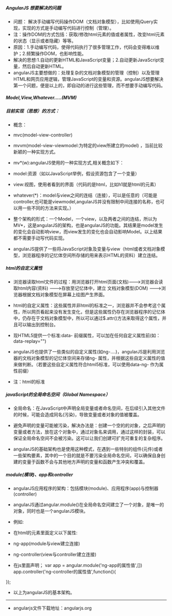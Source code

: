 ##### AngularJS 想要解决的问题
- 问题： 解决手动编写代码操作DOM（文档对象模型），比如使用jQuery实现，实现的方式是手动编写代码进行控制（管理）。
- 注：操作DOM的方式包括：获取/修改html元素的值或者属性，改变html元素的状态（显示或者隐藏）等等。
- 原因：1.手动编写代码，使得代码执行了很多管理工作，代码会变得难以维护；2.频繁操作DOM，也影响性能。
- 解决的思想:1.自动的更新HTML和JavaScript变量；2.自动更新JavaScript变量，然后自动更新HTML。
- angularJS主要想做的：处理复杂的文档对象模型的管理（控制）以及管理HTML和网页应用逻辑，管理JavaScript的变量和资源。angularJS想要解决第一个问题，便是以上的，即自动的进行这些管理，而不想要手动编写代码。

##### Model,View,Whatever.....(MVM)

##### 目前实现（思想）的方式：
- 概念：
-  mvc(model-view-controller)
-  mvvm(model-view-viewmodel:为特定的view所建立的model) ，当前比较新颖的一种实现方式。
-  mv*(w):angularJS使用的一种实现方式,相关概念如下：
-  model:资源（如以JavaScript举例，假设资源包含了一个变量）
-  view:视图，使用者看到的界面（代码的是html，比如h1就是html的元素）
-  whatever(*)：model与view之间的连结（连接），可以是任意的（可能是controller,也可能是viewmodel,angularJS并没有限制中间连接的名称，也可以用一些不同的方法来实现。）
-  整个架构的形式：一个Model，一个view，以及两者之间的连结，所以为MV*，这是angularJS的架构，也是angularJS的功能。其结果是model发生的变化会自动影响view，而view发生的变化也会自动影响Model。以上结果都不需要手动写代码实现。

- angularJS提供了一些将JavaScript对象及变量与view（html或者文档对象模型，浏览器程序的记忆体空间所存储的用来表示HTML的资料）建立连结。

##### html的自定义属性

- 浏览器读取html文件的过程：用浏览器打开html页面(文档)--->浏览器会读取html内容(资料) --->存放至记忆体中，建立
文档对象模型(DOM) --->浏览器根据文档对象模型在屏幕上绘图产生界面。

- html的自定义属性：这些属性并非html的标准之一，浏览器并不会参考这个属性，所以网页看起来没有发生变化，但是这些属性仍存在浏览器程序的记忆体中，仍存在于文档对象模型中，所以可以通过$.attr()方法来取得这个属性，并且可以输出到控制台。

- 现HTML5提供一个标准:data- 前缀属性，可以加在任何自定义属性前(如：data-replay="")
- angularJS也提供了一些类似的自定义属性(如ng-....)，angularJS是利用浏览器的文档对象模型的记忆体空间来存储ng- 属性，并根据这些自定义属性的值来做判断。（若要这些自定义属性符合html5标准，可以使用data-ng- 作为属性前缀）
- 注：html的标准

##### javaScript的全局命名空间（Global Namespace）
- 全局命名：在JavaScript中声明全局变量或者命名空间，在后续引入其他文件的时候，可能会造成同名(污染)，导致变量或者对象的值被覆盖。

- 避免声明的变量可能被污染，解决办法是：创建一个空的的对象，之后声明的变量或者方法，放在这个对象中，通过对象名来调用，通过这样的封装，可以保证全局命名空间不会被污染。这可以让我们创建可扩充可重复的复杂程序。

-  angularJS的基础架构也是使用这种模式，在遇到一些特别的组件(元件)或者一些架构要素，其中的一个目的就是不要污染全局命名空间，可以确保自身创建的变量于函数不会与其他地方声明的变量和函数产生冲突和覆盖。

##### module(模块)、app和controller
- angularJS应用程序的架构：包括模块(module)、应用程序(app)与控制器(controller)
- angularJS通过angular.module()在全局命名空间建立了一个对象，是唯一的对象，同时也是一个angularJS模块。

- 例如:
- 在html的元素里面定义以下属性:
- ng-app(module与view建立连接)
- ng-controller(view与controller建立连接)
- 在js里面声明；
var app = angular.module('ng-app的属性值',[])
app.controller('ng-controller的属性值',function(){

});
- 以上为angularJS的基本架构。

-------------------------------------------------------------------------------------------------
- angularjs文件下载地址：angularjs.org
